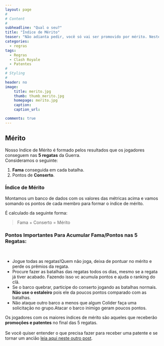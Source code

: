 ```yaml
---
layout: page
#
# Content
#
subheadline: "Qual o seu?"
title: "Índice de Mérito"
teaser: "Não adianta pedir, você só vai ser promovido por mérito. Neste post vamos explicar como funcionam as avaliações dos jogadores dentro do Pr0Gamers. Você precisa entender nosso índice de mérito!"
categories:
  - regras
tags:
  - Regras
  - Clash Royale
  - Patentes
#
# Styling
#
header: no
image:
    title: merito.jpg
    thumb: thumb_merito.jpg
    homepage: merito.jpg
    caption: 
    caption_url: 

comments: true    
---
```


## Mérito

Nosso Indice de Mérito é formado pelos resultados que os jogadores conseguem nas <strong>5 regatas</strong> da Guerra.<br>
Consideramos o seguinte:
<ol> 
  <li> <strong>Fama</strong> conseguida em cada batalha.</li>
  <li> Pontos de <strong>Conserto</strong>.</li>
</ol> 


### Índice de Mérito
Montamos um banco de dados com os valores das métricas acima e vamos somando os pontos de cada membro para formar o índice de mérito. 

É calculado da seguinte forma: <br>

> <span align="center" class="teaser">Fama + Conserto = Mérito</span>

### Pontos Importantes Para Acumular Fama/Pontos nas 5 Regatas:
<br>
<ul>
  <li>Jogue todas as regatas!<um>Quem não joga, deixa de pontuar no mérito e perde os prêmios da regata.</um></li> 
  <li>Procure fazer as batalhas das regatas todos os dias, mesmo se a regata já tiver acabado. Fazendo isso vc acumula pontos e ajuda o ranking do clã. </li>
  <li>Se o barco quebrar, participe do conserto jogando as batalhas normais.<br><strong>Não use o estaleiro</strong> pois ele da poucos pontos comparado com as batalhas.</li>
  <li>Não ataque outro barco a menos que algum Colider faça uma solicitação no grupo.Atacar o barco inimigo geram poucos pontos.</li>
</ul>

Os jogadores com os maiores índices de mérito são aqueles que receberão <strong>promoções e patentes</strong> no final das 5 regatas. <br><br>
Se você quiser entender o que precisa fazer para receber uma patente e se tornar um ancião <a href="{{ site.url }}{{ site.baseurl }}/regras/como_ser_anciao" target="_blank">leia aqui neste outro post</a>.
